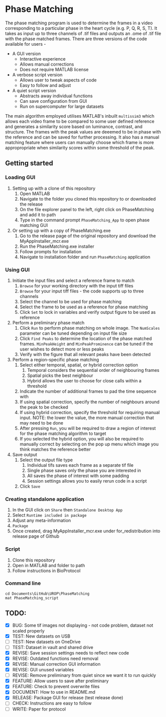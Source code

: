 # Phase Matching

The phase matching program is used to determine the frames in a video corresponding to a particular phase in the heart cycle (e.g. P, Q, R, S, T).
It takes as input up to three channels of .tif files and outputs an .ome of .tif file with the phase matched frames.
There are three versions of the code available for users - 

- A GUI version
  - Interactive experience
  - Allows manual corrections
  - Does not require MATLAB license
- A verbose script version
  - Allows user to tweak aspects of code
  - Easy to follow and adjust
- A quiet script version
  - Abstracts away individual functions
  - Can save configuration from GUI
  - Run on supercomputer for large datasets

The main algorithm employed utilises MATLAB's inbuilt `multissim3` which allows each video frame to be compared to some user defined reference and 
generates a similarity score based on luminance, contrast, and structure. The frames with the peak values are deeemed to be in phase with the reference 
and can be saved for further processing. It also has a manual matching feature where users can manually choose which frame is more appropropriate when 
similarity scores within some threshold of the peak.

## Getting started

### Loading GUI
1. Setting up with a clone of this repository
    1. Open MATLAB
    2. Navigate to the folder you cloned this repository to or downloaded the release
    3. On the file explorer panel to the left, right click on PhaseMatching and add it to path
    4. Type in the command prompt `PhaseMatching_App` to open phase matching GUI
2. Or setting up with a copy of PhaseMatching.exe
    1. Go to the release page of the original repository and download the MyAppInstaller_mcr.exe
    2. Run the PhaseMatching.exe installer
    3. Follow prompts for installation
    4. Navigate to installation folder and run `PhaseMatching` application

### Using GUI
1. Initiate the input files and select a reference frame to match
    1. `Browse` for your working directory with the input tiff files
    2. `Browse` for your input tiff files - the code supports up to three channels
    3. Select the channel to be used for phase matching
    4. Select the frame to be used as a reference for phase matching
    5. Click `Set` to lock in variables and verify output figure to be used as reference
2. Perform a preliminary phase match
    1. Click `Run` to perform phase matching on whole image. The `NumScales` parameter can be tuned depending on input file size
    2. Click `Find Peaks` to determine the location of the phase matched frames. `MinPeakHeight` and `MinPeakProminence` can be tuned if the user wishes to detect more or less peaks
    3. Verify with the figure that all relevant peaks have been detected
3. Perform a region-specific phase matching
    1. Select either temporal, spatial, or hybrid correction option
        1. Temporal considers the sequential order of neighbouring frames
        2. Spatial picks the best neighbour
        3. Hybrid allows the user to choose for close calls within a threshold
    2. Indicate the number of additional frames to pad the time sequence with
    3. If using spatial correction, specify the number of neighbours around the peak to be checked
    4. If using hybrid correction, specify the threshold for requiring manual input. NOTE: the lower the value, the more manual correction that may need to be done
    5. After pressing `Run`, you will be required to draw a region of interest for the phase matching algorithm to target
    6. If you selected the hybrid option, you will also be required to manually correct by selecting on the pop up menu which image you think matches the reference better
4. Save output
    1. Select the output file type
        1. Individual tifs saves each frame as a separate tif file
        2. Single phase saves only the phase you are interested in
        3. All saves the phase of interest with some padding
        4. Session settings allows you to easily rerun code in a script
    2. Click `Save`
    
### Creating standalone application
1. In the GUI click on `Share` then `Standalone Desktop App`
2. Select `Runtime included in package`
3. Adjust any meta-information
4. `Package`
5. Once created, drag MyAppInstaller_mcr.exe under for_redistribution into release page of Github

### Script
1. Clone this repository
2. Open in MATLAB and folder to path
3. Follow instructions in BioProtocol

### Command line
```
cd Documents\GitHub\UROP\PhaseMatching
mat PhaseMatching_script
```

## TODO:
- [x] BUG: Some tif images not displaying - not code problem, dataset not scaled properly
- [x] TEST: New datasets on USB
- [ ] TEST: New datasets on OneDrive
- [ ] TEST: Dataset in vault and shared drive
- [x] REVISE: Save session settings needs to reflect new code
- [x] REVISE: Outdated functions need removal
- [x] REVISE: Manual correction GUI information
- [x] REVISE: GUI unused variables
- [ ] REVISE: Remove preliminary from quiet since we want it to run quickly
- [x] FEATURE: Allow users to save after preliminary
- [x] FEATURE: Check to prevent overwrite files
- [x] DOCUMENT: How to use in README.md
- [x] RELEASE: Package GUI for release (test release done)
- [ ] CHECK: Instructions are easy to follow
- [ ] WRITE: Paper for protocol
